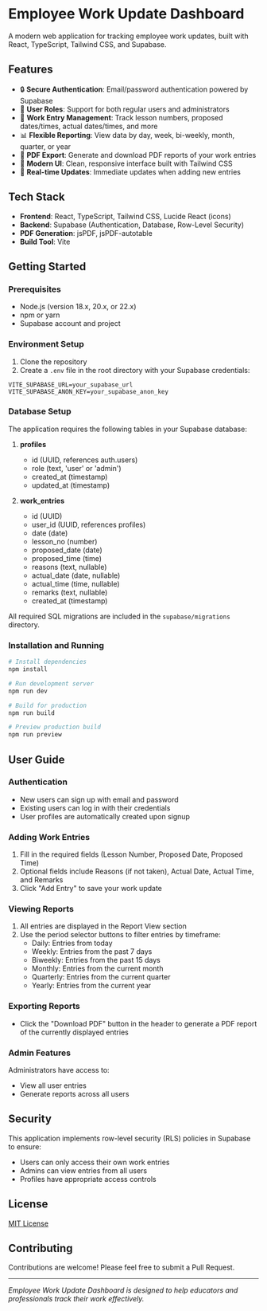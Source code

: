 # Employee Work Update Dashboard

A modern web application for tracking employee work updates, built with React, TypeScript, Tailwind CSS, and Supabase.


## Features

- 🔒 **Secure Authentication**: Email/password authentication powered by Supabase
- 👤 **User Roles**: Support for both regular users and administrators
- 📝 **Work Entry Management**: Track lesson numbers, proposed dates/times, actual dates/times, and more
- 📊 **Flexible Reporting**: View data by day, week, bi-weekly, month, quarter, or year
- 📄 **PDF Export**: Generate and download PDF reports of your work entries
- 🎨 **Modern UI**: Clean, responsive interface built with Tailwind CSS
- 🔄 **Real-time Updates**: Immediate updates when adding new entries

## Tech Stack

- **Frontend**: React, TypeScript, Tailwind CSS, Lucide React (icons)
- **Backend**: Supabase (Authentication, Database, Row-Level Security)
- **PDF Generation**: jsPDF, jsPDF-autotable
- **Build Tool**: Vite

## Getting Started

### Prerequisites

- Node.js (version 18.x, 20.x, or 22.x)
- npm or yarn
- Supabase account and project

### Environment Setup

1. Clone the repository
2. Create a `.env` file in the root directory with your Supabase credentials:

```
VITE_SUPABASE_URL=your_supabase_url
VITE_SUPABASE_ANON_KEY=your_supabase_anon_key
```

### Database Setup

The application requires the following tables in your Supabase database:

1. **profiles**
   - id (UUID, references auth.users)
   - role (text, 'user' or 'admin')
   - created_at (timestamp)
   - updated_at (timestamp)

2. **work_entries**
   - id (UUID)
   - user_id (UUID, references profiles)
   - date (date)
   - lesson_no (number)
   - proposed_date (date)
   - proposed_time (time)
   - reasons (text, nullable)
   - actual_date (date, nullable)
   - actual_time (time, nullable)
   - remarks (text, nullable)
   - created_at (timestamp)

All required SQL migrations are included in the `supabase/migrations` directory.

### Installation and Running

```bash
# Install dependencies
npm install

# Run development server
npm run dev

# Build for production
npm run build

# Preview production build
npm run preview
```

## User Guide

### Authentication

- New users can sign up with email and password
- Existing users can log in with their credentials
- User profiles are automatically created upon signup

### Adding Work Entries

1. Fill in the required fields (Lesson Number, Proposed Date, Proposed Time)
2. Optional fields include Reasons (if not taken), Actual Date, Actual Time, and Remarks
3. Click "Add Entry" to save your work update

### Viewing Reports

1. All entries are displayed in the Report View section
2. Use the period selector buttons to filter entries by timeframe:
   - Daily: Entries from today
   - Weekly: Entries from the past 7 days
   - Biweekly: Entries from the past 15 days
   - Monthly: Entries from the current month
   - Quarterly: Entries from the current quarter
   - Yearly: Entries from the current year

### Exporting Reports

- Click the "Download PDF" button in the header to generate a PDF report of the currently displayed entries

### Admin Features

Administrators have access to:
- View all user entries
- Generate reports across all users

## Security

This application implements row-level security (RLS) policies in Supabase to ensure:

- Users can only access their own work entries
- Admins can view entries from all users
- Profiles have appropriate access controls

## License

[MIT License](LICENSE)

## Contributing

Contributions are welcome! Please feel free to submit a Pull Request.

---

*Employee Work Update Dashboard is designed to help educators and professionals track their work effectively.*
